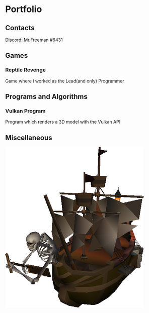 # Portfolio

## Contacts
Discord: Mr.Freeman #6431

## Games
### Reptile Revenge
Game where i worked as the Lead(and only) Programmer

## Programs and Algorithms
### Vulkan Program
Program which renders a 3D model with the Vulkan API

## Miscellaneous
![Hello](https://github.com/Count-X/Portfolio/blob/main/skelly%20boat.png "Skelly Boat")
